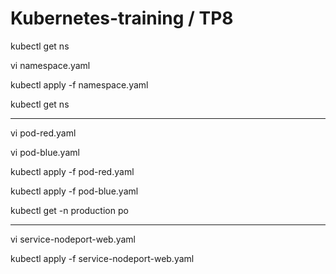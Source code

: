 # Kubernetes-training / TP8

kubectl get ns

vi namespace.yaml

kubectl apply -f namespace.yaml

kubectl get ns
********************************

vi pod-red.yaml

vi pod-blue.yaml

kubectl apply -f pod-red.yaml

kubectl apply -f pod-blue.yaml

kubectl get -n production po
********************************

vi service-nodeport-web.yaml

kubectl apply -f service-nodeport-web.yaml
